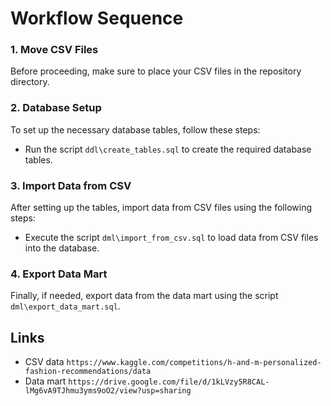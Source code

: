 # Workflow Sequence

### 1. Move CSV Files
Before proceeding, make sure to place your CSV files in the repository directory.

### 2. Database Setup
To set up the necessary database tables, follow these steps:

- Run the script `ddl\create_tables.sql` to create the required database tables.

### 3. Import Data from CSV
After setting up the tables, import data from CSV files using the following steps:

- Execute the script `dml\import_from_csv.sql` to load data from CSV files into the database.

### 4. Export Data Mart
Finally, if needed, export data from the data mart using the script `dml\export_data_mart.sql`.

## Links

- CSV data ```https://www.kaggle.com/competitions/h-and-m-personalized-fashion-recommendations/data```
- Data mart ```https://drive.google.com/file/d/1kLVzy5R8CAL-lMg6vA9TJhmu3yms9oO2/view?usp=sharing```